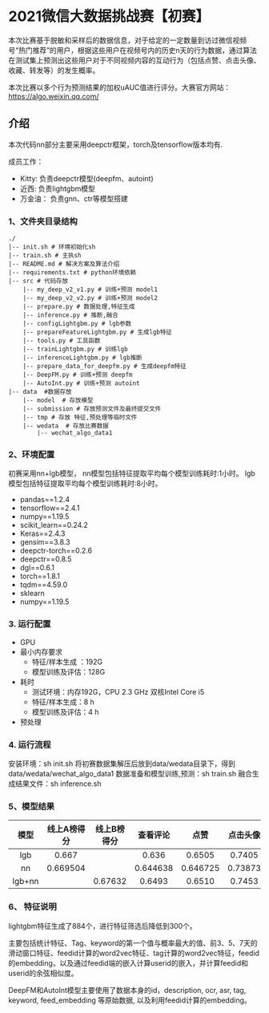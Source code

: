 # 2021微信大数据挑战赛【初赛】
本次比赛基于脱敏和采样后的数据信息，对于给定的一定数量到访过微信视频号“热门推荐”的用户，根据这些用户在视频号内的历史n天的行为数据，通过算法在测试集上预测出这些用户对于不同视频内容的互动行为（包括点赞、点击头像、收藏、转发等）的发生概率。

本次比赛以多个行为预测结果的加权uAUC值进行评分。大赛官方网站：https://algo.weixin.qq.com/
## 介绍
本次代码nn部分主要采用deepctr框架，torch及tensorflow版本均有.

成员工作：
- Kitty: 负责deepctr模型(deepfm、autoint)
- 近西: 负责lightgbm模型
- 万金油： 负责gnn、ctr等模型搭建
### 1、文件夹目录结构
```
./
|-- init.sh # 环境初始化sh
|-- train.sh # 主执sh
|-- README.md # 解决方案及算法介绍
|-- requirements.txt # python环境依赖
|-- src # 代码存放
    |-- my_deep_v2_v1.py # 训练+预测 model1
    |-- my_deep_v2_v2.py # 训练+预测 model2
    |-- prepare.py # 数据处理,特征生成
    |-- inference.py # 推断,融合
    |-- configLightgbm.py # lgb参数
    |-- prepareFeatureLightgbm.py # 生成lgb特征
    |-- tools.py # 工具函数
    |-- trainLightgbm.py # 训练lgb
    |-- inferenceLightgbm.py # lgb推断
    |-- prepare_data_for_deepfm.py # 生成deepfm特征
    |-- DeepFM.py # 训练+预测 deepfm 
    |-- AutoInt.py # 训练+预测 autoint
|-- data  #数据存放
	|-- model  # 存放模型
	|-- submission # 存放预测文件及最终提交文件
	|-- tmp # 存放 特征,预处理等临时文件
	|-- wedata  # 存放比赛数据
        |-- wechat_algo_data1
```
### 2、环境配置
初赛采用nn+lgb模型，
nn模型包括特征提取平均每个模型训练耗时:1小时。
lgb模型包括特征提取平均每个模型训练耗时:8小时。
- pandas==1.2.4
- tensorflow==2.4.1
- numpy==1.19.5
- scikit_learn==0.24.2
- Keras==2.4.3
- gensim==3.8.3
- deepctr-torch==0.2.6
- deepctr==0.8.5
- dgl==0.6.1
- torch==1.8.1
- tqdm==4.59.0
- sklearn
- numpy==1.19.5

### 3. 运行配置
- GPU 
- 最小内存要求
  - 特征/样本生成 ：192G
  - 模型训练及评估：128G
- 耗时
    - 测试环境：内存192G，CPU 2.3 GHz 双核Intel Core i5
    - 特征/样本生成：8 h
    - 模型训练及评估：4 h
- 预处理

### 4. 运行流程

安装环境：sh init.sh
将初赛数据集解压后放到data/wedata目录下，得到data/wedata/wechat_algo_data1
数据准备和模型训练,预测：sh train.sh
融合生成结果文件：sh inference.sh

### 5、模型结果

| 模型 | 线上A榜得分 |线上B榜得分|查看评论 |点赞|点击头像|转发|
| :---:  | :-----:| :-----:| :-----:| :-----:|:-----:|:-----:|
| lgb  | 0.667 | | 0.636 |0.6505 |0.7405 |0.6903 |
|nn|0.669504| |0.644638|0.646725|0.73873|0.698853|
| lgb+nn |   |0.67632|0.6493|0.6510|0.7453| 0.7217|

### 6、 特征说明
lightgbm特征生成了884个，进行特征筛选后降低到300个。

主要包括统计特征、Tag、keyword的第一个值与概率最大的值、前3、5、7天的滑动窗口特征、feedid计算的word2vec特征、tag计算的word2vec特征，feedid的embedding，以及通过feedid端的嵌入计算userid的嵌入，并计算feedid和userid的余弦相似度。

DeepFM和AutoInt模型主要使用了数据本身的id，description, ocr, asr, tag, keyword, feed_embedding 等原始数据, 以及利用feedid计算的embedding。
